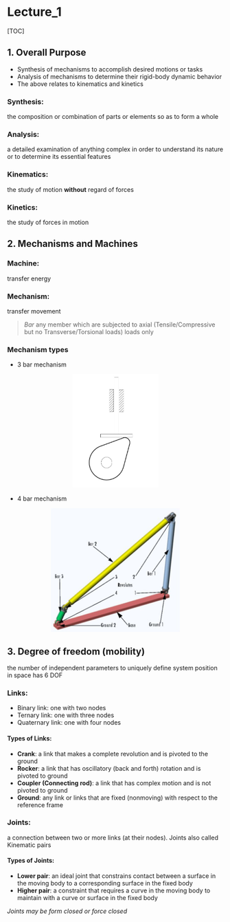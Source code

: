 # Lecture_1

[TOC]

## 1. Overall Purpose

- Synthesis of mechanisms to accomplish desired motions or tasks
- Analysis of mechanisms to determine their rigid-body dynamic behavior
- The above relates to kinematics and kinetics

### Synthesis:

the composition or combination of parts or elements so as to form a whole

### Analysis:

a detailed examination of anything complex in order to understand its nature or to determine its essential features

### Kinematics:

the study of motion **without** regard of forces

### Kinetics:

the study of forces in motion

## 2. Mechanisms and Machines

### Machine:

transfer energy

### Mechanism:

transfer movement

> _Bar_
> any member which are subjected to axial (Tensile/Compressive but no Transverse/Torsional loads) loads only

### Mechanism types

- 3 bar mechanism

<div align = center><img width = 200 px src = "./assets/CH_1_Figure_1.png"></div>

- 4 bar mechanism

<div align = center><img width = 300 px src ="./assets/CH_1_Figure_2.png"></div>

## 3. Degree of freedom (mobility)

the number of independent parameters to uniquely define system position in space has 6 DOF

### Links:

- Binary link: one with two nodes
- Ternary link: one with three nodes
- Quaternary link: one with four nodes

#### Types of Links:

- **Crank**: a link that makes a complete revolution and is pivoted to the ground
- **Rocker**: a link that has oscillatory (back and forth) rotation and is pivoted to ground
- **Coupler (Connecting rod)**: a link that has complex motion and is not pivoted to ground
- **Ground**: any link or links that are fixed (nonmoving) with respect to the reference frame

### Joints:

a connection between two or more links (at their nodes). Joints also called Kinematic pairs

#### Types of Joints:

- **Lower pair**: an ideal joint that constrains contact between a surface in the moving body to a corresponding surface in the fixed body
- **Higher pair**: a constraint that requires a curve in the moving body to maintain with a curve or surface in the fixed body

_Joints may be form closed or force closed_
